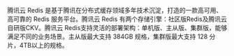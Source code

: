 腾讯云 Redis 是基于腾讯在分布式缓存领域多年技术沉淀，打造的一款高可用、高可靠的 Redis 服务平台。腾讯云 Redis 有两个存储引擎：社区版Redis及腾讯云自研版CKV。腾讯云 Redis支持灵活的部署架构：单机版、主从版、集群版，能够满足不同的业务场景。主从版最大支持 384GB 规格，集群版最大支持 128 分片，4TB以上的规格。
